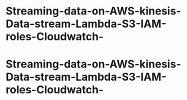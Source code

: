 # Streaming-data-on-AWS-kinesis-Data-stream-Lambda-S3-IAM-roles-Cloudwatch-
# Streaming-data-on-AWS-kinesis-Data-stream-Lambda-S3-IAM-roles-Cloudwatch-

